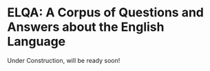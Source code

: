 # ELQA: A Corpus of Questions and Answers about the English Language

Under Construction, will be ready soon!

